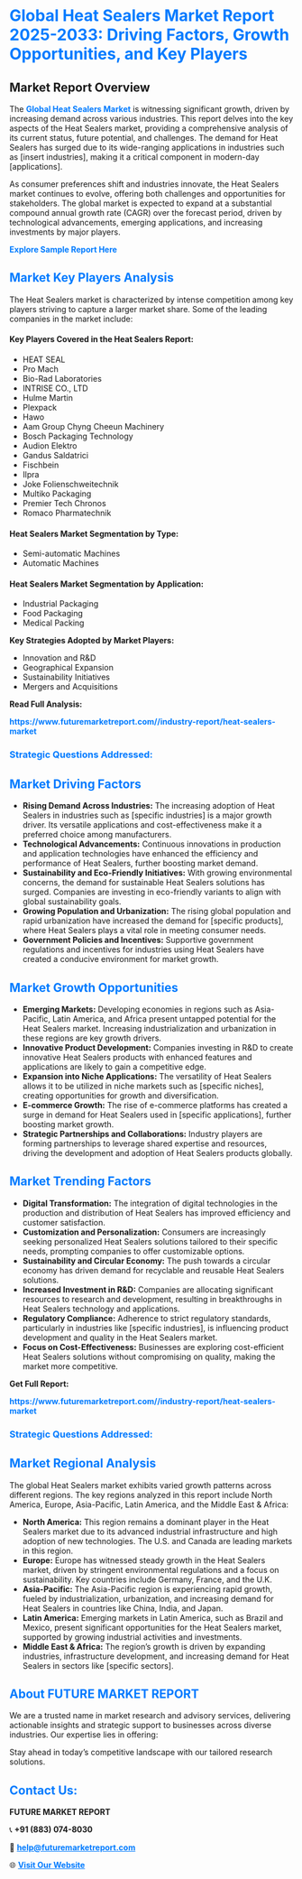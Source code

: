 <h1 style="color: #007BFF;">Global Heat Sealers Market Report 2025-2033: Driving Factors, Growth Opportunities, and Key Players</h1>

<section id="overview">
<h2>Market Report Overview</h2>
<p>The <a href="https://www.futuremarketreport.com//industry-report/heat-sealers-market" style="color: #007BFF; text-decoration: none;"><strong>Global Heat Sealers Market</strong></a> is witnessing significant growth, driven by increasing demand across various industries. This report delves into the key aspects of the Heat Sealers market, providing a comprehensive analysis of its current status, future potential, and challenges. The demand for Heat Sealers has surged due to its wide-ranging applications in industries such as [insert industries], making it a critical component in modern-day [applications].</p>
<p>As consumer preferences shift and industries innovate, the Heat Sealers market continues to evolve, offering both challenges and opportunities for stakeholders. The global market is expected to expand at a substantial compound annual growth rate (CAGR) over the forecast period, driven by technological advancements, emerging applications, and increasing investments by major players.</p>
</section>

<section id="overview">
<p><a href="https://www.futuremarketreport.com//request-sample/reportId=88751" style="color: #007BFF; text-decoration: none;"><strong>Explore Sample Report Here</strong></a></p>
</section>

<section id="key-players">
<h2 style="color: #007BFF;">Market Key Players Analysis</h2>
<p>The Heat Sealers market is characterized by intense competition among key players striving to capture a larger market share. Some of the leading companies in the market include:</p>
<h4>Key Players Covered in the Heat Sealers Report:</h4>
<ul><li>HEAT SEAL</li><li>Pro Mach</li><li>Bio-Rad Laboratories</li><li>INTRISE CO., LTD</li><li>Hulme Martin</li><li>Plexpack</li><li>Hawo</li><li>Aam Group Chyng Cheeun Machinery</li><li>Bosch Packaging Technology</li><li>Audion Elektro</li><li>Gandus Saldatrici</li><li>Fischbein</li><li>Ilpra</li><li>Joke Folienschweitechnik</li><li>Multiko Packaging</li><li>Premier Tech Chronos</li><li>Romaco Pharmatechnik</li></ul>
<h4>Heat Sealers Market Segmentation by Type:</h4>
<ul><li>Semi-automatic Machines</li><li>Automatic Machines</li></ul>

<h4>Heat Sealers Market Segmentation by Application:</h4>
<ul><li>Industrial Packaging</li><li>Food Packaging</li><li>Medical Packing</li></ul>
<p><strong>Key Strategies Adopted by Market Players:</strong></p>
<ul>
<li>Innovation and R&D</li>
<li>Geographical Expansion</li>
<li>Sustainability Initiatives</li>
<li>Mergers and Acquisitions</li>
</ul>
</section>

<section>
<p><strong>Read Full Analysis: </strong></p><a href="https://www.futuremarketreport.com//industry-report/heat-sealers-market" style="color: #007BFF; text-decoration: none;"><strong>https://www.futuremarketreport.com//industry-report/heat-sealers-market</strong></a>
<h3 style="color: #007BFF;">Strategic Questions Addressed:</h3>
</section>

<section id="driving-factors">
<h2 style="color: #007BFF;">Market Driving Factors</h2>
<ul>
<li><strong>Rising Demand Across Industries:</strong> The increasing adoption of Heat Sealers in industries such as [specific industries] is a major growth driver. Its versatile applications and cost-effectiveness make it a preferred choice among manufacturers.</li>
<li><strong>Technological Advancements:</strong> Continuous innovations in production and application technologies have enhanced the efficiency and performance of Heat Sealers, further boosting market demand.</li>
<li><strong>Sustainability and Eco-Friendly Initiatives:</strong> With growing environmental concerns, the demand for sustainable Heat Sealers solutions has surged. Companies are investing in eco-friendly variants to align with global sustainability goals.</li>
<li><strong>Growing Population and Urbanization:</strong> The rising global population and rapid urbanization have increased the demand for [specific products], where Heat Sealers plays a vital role in meeting consumer needs.</li>
<li><strong>Government Policies and Incentives:</strong> Supportive government regulations and incentives for industries using Heat Sealers have created a conducive environment for market growth.</li>
</ul>
</section>

<section id="growth-opportunities">
<h2 style="color: #007BFF;">Market Growth Opportunities</h2>
<ul>
<li><strong>Emerging Markets:</strong> Developing economies in regions such as Asia-Pacific, Latin America, and Africa present untapped potential for the Heat Sealers market. Increasing industrialization and urbanization in these regions are key growth drivers.</li>
<li><strong>Innovative Product Development:</strong> Companies investing in R&D to create innovative Heat Sealers products with enhanced features and applications are likely to gain a competitive edge.</li>
<li><strong>Expansion into Niche Applications:</strong> The versatility of Heat Sealers allows it to be utilized in niche markets such as [specific niches], creating opportunities for growth and diversification.</li>
<li><strong>E-commerce Growth:</strong> The rise of e-commerce platforms has created a surge in demand for Heat Sealers used in [specific applications], further boosting market growth.</li>
<li><strong>Strategic Partnerships and Collaborations:</strong> Industry players are forming partnerships to leverage shared expertise and resources, driving the development and adoption of Heat Sealers products globally.</li>
</ul>
</section>

<section id="trending-factors">
<h2 style="color: #007BFF;">Market Trending Factors</h2>
<ul>
<li><strong>Digital Transformation:</strong> The integration of digital technologies in the production and distribution of Heat Sealers has improved efficiency and customer satisfaction.</li>
<li><strong>Customization and Personalization:</strong> Consumers are increasingly seeking personalized Heat Sealers solutions tailored to their specific needs, prompting companies to offer customizable options.</li>
<li><strong>Sustainability and Circular Economy:</strong> The push towards a circular economy has driven demand for recyclable and reusable Heat Sealers solutions.</li>
<li><strong>Increased Investment in R&D:</strong> Companies are allocating significant resources to research and development, resulting in breakthroughs in Heat Sealers technology and applications.</li>
<li><strong>Regulatory Compliance:</strong> Adherence to strict regulatory standards, particularly in industries like [specific industries], is influencing product development and quality in the Heat Sealers market.</li>
<li><strong>Focus on Cost-Effectiveness:</strong> Businesses are exploring cost-efficient Heat Sealers solutions without compromising on quality, making the market more competitive.</li>
</ul>
</section>

<section>
<p><strong>Get Full Report: </strong></p><a href="https://www.futuremarketreport.com//industry-report/heat-sealers-market" style="color: #007BFF; text-decoration: none;"><strong>https://www.futuremarketreport.com//industry-report/heat-sealers-market</strong></a>
<h3 style="color: #007BFF;">Strategic Questions Addressed:</h3>
</section>


<section id="regional-analysis">
<h2 style="color: #007BFF;">Market Regional Analysis</h2>
<p>The global Heat Sealers market exhibits varied growth patterns across different regions. The key regions analyzed in this report include North America, Europe, Asia-Pacific, Latin America, and the Middle East & Africa:</p>
<ul>
<li><strong>North America:</strong> This region remains a dominant player in the Heat Sealers market due to its advanced industrial infrastructure and high adoption of new technologies. The U.S. and Canada are leading markets in this region.</li>
<li><strong>Europe:</strong> Europe has witnessed steady growth in the Heat Sealers market, driven by stringent environmental regulations and a focus on sustainability. Key countries include Germany, France, and the U.K.</li>
<li><strong>Asia-Pacific:</strong> The Asia-Pacific region is experiencing rapid growth, fueled by industrialization, urbanization, and increasing demand for Heat Sealers in countries like China, India, and Japan.</li>
<li><strong>Latin America:</strong> Emerging markets in Latin America, such as Brazil and Mexico, present significant opportunities for the Heat Sealers market, supported by growing industrial activities and investments.</li>
<li><strong>Middle East & Africa:</strong> The region’s growth is driven by expanding industries, infrastructure development, and increasing demand for Heat Sealers in sectors like [specific sectors].</li>
</ul>
</section>

<footer>
<h2 style="color: #007BFF;">About FUTURE MARKET REPORT</h2>
<p>We are a trusted name in market research and advisory services, delivering actionable insights and strategic support to businesses across diverse industries. Our expertise lies in offering:</p>

<p>Stay ahead in today’s competitive landscape with our tailored research solutions.</p>

<h2 style="color: #007BFF;">Contact Us:</h2>
<p><strong>FUTURE MARKET REPORT</strong></p>
<p>📞 <strong>+91 (883) 074-8030</strong></p>
<p>📧 <strong><a href="mailto:help@futuremarketreport.com" style="color: #007BFF;">help@futuremarketreport.com</a></strong></p>
<p>🌐 <strong><a href="https://www.futuremarketreport.com/" style="color: #007BFF;">Visit Our Website</a></strong></p>
</footer>